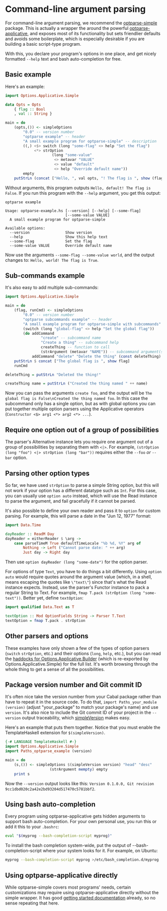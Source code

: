 Command-line argument parsing
=============================

For command-line argument parsing, we recommend the
[optparse-simple](https://www.stackage.org/package/optparse-simple) package.
This is actually a wrapper the around the powerful
[optparse-applicative](https://www.stackage.org/package/optparse-applicative),
and exposes most of its functionality but sets friendlier defaults and avoids
some boilerplate, which is especially desirable if you are building a basic
script-type program.

With this, you declare your program's options in one place, and get
nicely formatted `--help` text and bash auto-completion for free.

Basic example
-------------

Here's an example:

```haskell
import Options.Applicative.Simple

data Opts = Opts
    { flag :: Bool
    , val :: String }

main = do
    (opts,()) <- simpleOptions
        "0.0" -- version number
        "optparse example" -- header
        "A small example program for optparse-simple" -- description
        ((,) <$> switch (long "some-flag" <> help "Set the flag")
             <*> strOption
                     (long "some-value"
                      <> metavar "VALUE"
                      <> value "default"
                      <> help "Override default name"))
        empty
    putStrLn (concat ["Hello, ", val opts, "! The flag is ", show (flag opts)])
```

Without arguments, this program outputs `Hello, default! The flag is False`. If
you run this program with the `--help` argument, you get this output:

```
optparse example

Usage: optparse-example.hs [--version] [--help] [--some-flag]
                           [--some-value VALUE]
  A small example program for optparse-simple

Available options:
  --version                Show version
  --help                   Show this help text
  --some-flag              Set the flag
  --some-value VALUE       Override default name
```

Now use the arguments `--some-flag --some-value world`, and the output changes
to: `Hello, world! The flag is True`.

Sub-commands example
--------------------

It's also easy to add multiple sub-commands:

```haskell
import Options.Applicative.Simple

main = do
    (flag, runCmd) <- simpleOptions
        "0.0" -- version number
        "optparse subcommands example" -- header
        "A small example program for optparse-simple with subcommands" -- description
        (switch (long "global-flag" <> help "Set the global flag"))
        (do addCommand
                "create" -- subcommand name
                "Create a thing" -- subcommand help
                createThing -- function to call
                (strArgument (metavar "NAME")) -- subcommand argument(s)
            addCommand "delete" "Delete the thing" (const deleteThing) (pure ()))
    putStrLn $ concat ["The global flag is ", show flag]
    runCmd

deleteThing = putStrLn "Deleted the thing!"

createThing name = putStrLn ("Created the thing named " ++ name)
```

Now you can pass the arguments `create foo`, and the output will be `The global
flag is False\nCreated the thing named foo`. In this case the subcommand only
has a single option, but as with global options you can put together multiple
option parsers using the Applicative operators (`Constructor <$> arg1 <*> arg2
<*> ...`).

Require one option out of a group of possibilities
---------------------------------------------------

The parser's Alternative instance lets you require one argument out of a group
of possibilities by separating them with `<|>`. For example, `(strOption (long
"foo") <|> strOption (long "bar"))` requires either the `--foo` _or_ `--bar`
option.

Parsing other option types
--------------------------

So far, we have used `strOption` to parse a simple String option, but this will
not work if your option has a different datatype such as `Int`. For this case,
you can usually use `option auto` instead, which will use the Read instance to
parse the argument, and fail gracefully if it cannot be parsed.

It's also possible to define your own reader and pass it to `option` for custom
parsing. For example, this will parse a date in the "Jun 12, 1977" format:

```haskell
import Data.Time

dayReader :: ReadM Day
dayReader = eitherReader $ \arg ->
    case parseTimeM True defaultTimeLocale "%b %d, %Y" arg of
        Nothing -> Left ("Cannot parse date: " ++ arg)
        Just day -> Right day
```

Then use `option dayReader (long "some-date")` for the option parser.

For options of type `Text`, you have to do things a bit differently. Using
`option auto` would require quotes around the argument value (which, in a shell,
means escaping the quotes like `\"text\"`) since that's what the Read
instance expects. Instead, use the parser's Functor instance to pack a regular
String to Text. For example, `fmap T.pack (strOption (long "some-text"))`.
Better yet, define `textOption`:

```haskell
import qualified Data.Text as T

textOption :: Mod OptionFields String -> Parser T.Text
textOption = fmap T.pack . strOption
```

Other parsers and options
-------------------------

These examples have only shown a few of the types of option parsers (`switch`
`strOption`, etc.) and their options (`long`, `help`, etc.), but you can read
the
[haddocks for Options.Applicative.Builder](http://hackage.haskell.org/package/optparse-applicative/docs/Options-Applicative-Builder.html)
(which is re-exported by Options.Applicative.Simple) for the full list. It's
worth browsing through the whole thing to get a sense of all the possibilities.

Package version number and Git commit ID
----------------------------------------

It's often nice take the version number from your Cabal package rather than have
to repeat it in the source code. To do that, `import Paths_your_module
(version)` (adjust "your_package" to match your package's name) and use
`version`. It's also nice to include the Git commit ID of your project in the
`--version` output traceability, which
[simpleVersion](http://hackage.haskell.org/package/optparse-simple-0.0.3/docs/Options-Applicative-Simple.html#v:simpleVersion)
makes easy.

Here's an example that puts them together. Notice that you must enable the
TemplateHaskell extension for `$(simpleVersion)`.

```haskell
{-# LANGUAGE TemplateHaskell #-}
import Options.Applicative.Simple
import Paths_optparse_example (version)

main = do
    (s,()) <- simpleOptions $(simpleVersion version) "head" "desc"
                    (strArgument mempty) empty
    print s
```

Now the `--version` output looks like this: `Version 0.1.0.0, Git revision
9cc1dbd020c2a42e2bd93204d517470c5781bbf2`.

Using bash auto-completion
--------------------------

Every program using optparse-applicative gets hidden arguments to support bash
auto-completion. For your own personal use, you run this or add it this to your
`.bashrc`:

```sh
eval "$(myprog --bash-completion-script myprog)"
```

To install the bash completion system-wide, put the output of
--bash-completion-script where your system looks for it. For example, on Ubuntu:

```sh
myprog --bash-completion-script myprog >/etc/bash_completion.d/myprog
```

Using optparse-applicative directly
-----------------------------------

While optparse-simple covers most programs' needs, certain customizations may
require using optparse-applicative directly without the simple wrapper. It has
good
[getting started documentation](https://github.com/pcapriotti/optparse-applicative/blob/master/README.md)
already, so no sense repeating that here.

